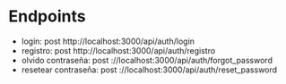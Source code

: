 # Endpoints

- login: post http://localhost:3000/api/auth/login
- registro: post http://localhost:3000/api/auth/registro
- olvido contraseña: post ://localhost:3000/api/auth/forgot_password
- resetear contraseña: post ://localhost:3000/api/auth/reset_password

